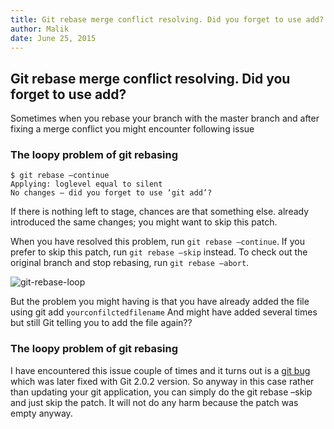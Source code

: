 ```yaml
---
title: Git rebase merge conflict resolving. Did you forget to use add?
author: Malik
date: June 25, 2015
---
```




## Git rebase merge conflict resolving. Did you forget to use add?

Sometimes when you rebase your branch with the master branch and after fixing a merge conflict you might encounter following issue

### The loopy problem of git rebasing

```
$ git rebase –continue
Applying: loglevel equal to silent
No changes – did you forget to use ‘git add’?
```

If there is nothing left to stage, chances are that something else. already introduced the same changes; you might want to skip this patch.

When you have resolved this problem, run `git rebase –continue`. If you prefer to skip this patch, run `git rebase –skip` instead.
To check out the original branch and stop rebasing, run `git rebase –abort`.

![git-rebase-loop](https://lazydevguy.files.wordpress.com/2015/06/git2.png)

But the problem you might having is that you have already added the file using git add `yourconfilctedfilename`  And might have added several times but still Git telling you to add the file again??

### The loopy problem of git rebasing
I have encountered this issue couple of times and it turns out is a [git bug](https://github.com/git/git/commit/95104c7e257652b82aed089494def344e3938928) which was later fixed with Git 2.0.2 version. So anyway in this case rather than updating your git application, you can simply do the git rebase –skip and just skip the patch. It will not do any harm because the patch was empty anyway.